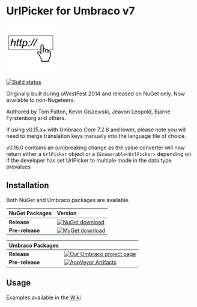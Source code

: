 # UrlPicker for Umbraco v7 #

![UrlPicker](assets/urlpicker-icon-128.png)

[![Build status](https://ci.appveyor.com/api/projects/status/k92sy9ea8oak14n6?svg=true)](https://ci.appveyor.com/project/JeavonLeopold/uwestfest-x4mvd)

Originally built during uWestFest 2014 and released on NuGet only. Now available to non-Nugeteers.

Authored by Tom Fulton, Kevin Giszewski, Jeavon Leopold, Bjarne Fyrstenborg and others.

If using v0.15.x+ with Umbraco Core 7.2.8 and lower, please note you will need to merge translation keys manually into the language file of choice.

v0.16.0 contains an (un)breaking change as the value converter will now return either a `UrlPicker` object or a `IEnumerable<UrlPicker>` depending on if the developer has set UrlPicker to multiple mode in the data type prevalues

## Installation ##

Both NuGet and Umbraco packages are available. 

|NuGet Packages    |Version           |
|:-----------------|:-----------------|
|**Release**|[![NuGet download](http://img.shields.io/nuget/v/urlpicker.svg)](https://www.nuget.org/packages/urlpicker/)
|**Pre-release**|[![MyGet download](https://img.shields.io/myget/umbraco-packages/vpre/urlpicker.svg)](https://www.myget.org/feed/umbraco-packages/package/nuget/urlpicker)

|Umbraco Packages  |                  |
|:-----------------|:-----------------|
|**Release**|[![Our Umbraco project page](https://img.shields.io/badge/our-umbraco-orange.svg)](https://our.umbraco.org/projects/backoffice-extensions/urlpicker/) 
|**Pre-release**| [![AppVeyor Artifacts](https://img.shields.io/badge/appveyor-umbraco-orange.svg)](https://ci.appveyor.com/project/JeavonLeopold/uwestfest-x4mvd/build/artifacts)

## Usage ##

Examples available in the [Wiki](https://github.com/kgiszewski/uWestFest/wiki/Usage)